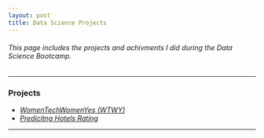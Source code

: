 ```yaml
---
layout: post
title: Data Science Projects
---
```


###### This page includes the projects and achivments I did during the Data Science Bootcamp.

---
### Projects

* [*WomenTechWomenYes (WTWY)*](https://lamam13.github.io/2019/09/07/WomenTechWomenYes/)
* [*Predicitng Hotels Rating*](https://lamam13.github.io/2019/09/21/Predicting-Hotels-Rating/)
-----


